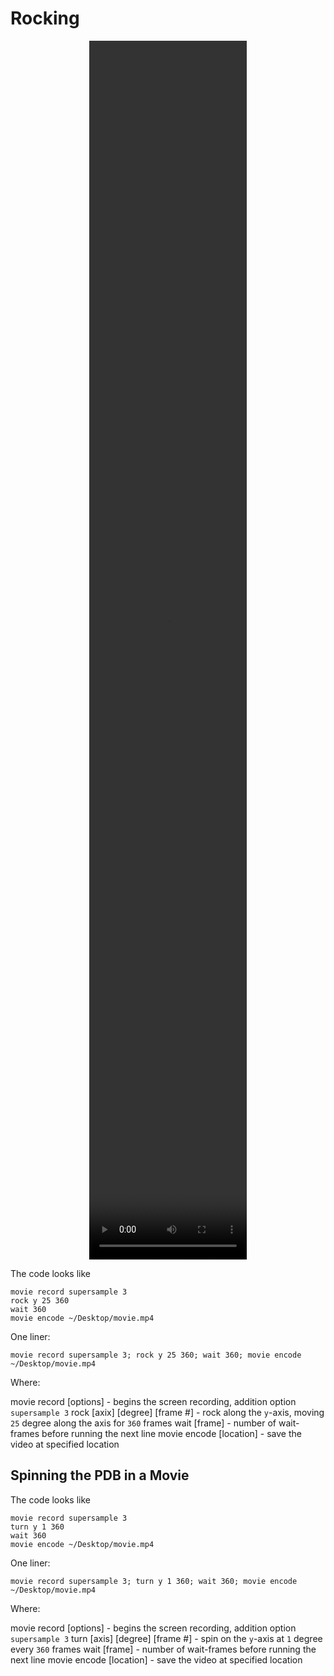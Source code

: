 # Rocking

<center><video src="https://github.com/van-richard/CodingNotes/blob/531e36ca915575b44ae17e409cd825be4780842e/_static/videos/chimerax_rock_cas9.mp4"width="50%" height="50%" controls>
</video></center>

The code looks like 

```
movie record supersample 3
rock y 25 360
wait 360
movie encode ~/Desktop/movie.mp4
```

One liner:

```
movie record supersample 3; rock y 25 360; wait 360; movie encode ~/Desktop/movie.mp4
```

Where:

movie record [options] - begins the screen recording, addition option `supersample 3`
rock [axix] [degree] [frame #] - rock along the `y`-axis, moving `25` degree along the axis for `360` frames
wait [frame] - number of wait-frames before running the next line
movie encode [location] - save the video at specified location

## Spinning the PDB in a Movie

The code looks like 

```
movie record supersample 3
turn y 1 360
wait 360
movie encode ~/Desktop/movie.mp4
```

One liner:

```
movie record supersample 3; turn y 1 360; wait 360; movie encode ~/Desktop/movie.mp4
```

Where:

movie record [options] - begins the screen recording, addition option `supersample 3`
turn [axis] [degree] [frame #] - spin on the `y`-axis at `1` degree every `360` frames
wait [frame] - number of wait-frames before running the next line
movie encode [location] - save the video at specified location




```python

```
